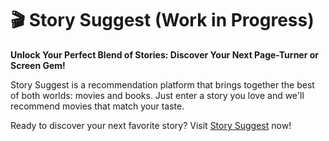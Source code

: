 # 🎬 Story Suggest (Work in Progress)
**Unlock Your Perfect Blend of Stories: Discover Your Next Page-Turner or Screen Gem!**

Story Suggest  is a recommendation platform that brings together the best of both worlds: movies and books. Just enter a story you love and we'll recommend movies that match your taste. 


Ready to discover your next favorite story? Visit [Story Suggest](https://lanaramadan.github.io/flicks-and-pages/) now!
